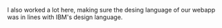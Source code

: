 I also worked a lot here, making sure the desing language of our webapp was in lines with IBM's design language.  
